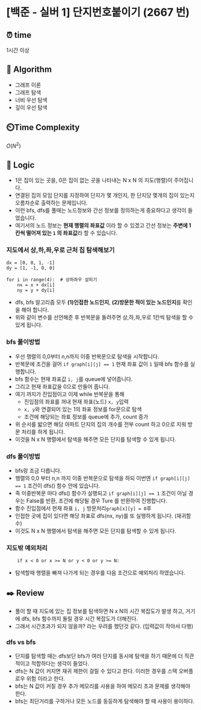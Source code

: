 # [백준 - 실버 1] 단지번호붙이기 (2667 번)

## ⏰  **time**

1시간 이상

## :pushpin: **Algorithm**

- 그래프 이론
- 그래프 탐색
- 너비 우선 탐색
- 깊이 우선 탐색

## ⏲️**Time Complexity**

$O(N^2)$

## :round_pushpin: **Logic**

- 1은 집이 있는 곳을, 0은 집이 없는 곳을 나타내는 N x N 의 지도(행렬)이 주어집니다.
- 연결된 집의 모임 단지를 지정하여 단지가 몇 개인지, 한 단지당 몇개의 집이 있는지 오름차순로 출력하는 문제입니다.
- 이런 bfs, dfs를 풀때는 노드정보와 간선 정보를 정의하는게 중요하다고 생각이 들었습니다.
- 여기서의 노드 정보는 **현재 행렬의 좌표값** 이라 할 수 있겠고 간선 정보는 **주변에 1칸씩 떨어져 있는 `1` 의 좌표값**라 할 수 있습니다.

### 지도에서 상,하,좌,우로 근처 집 탐색해보기
```commandline
dx = [0, 0, 1, -1]
dy = [1, -1, 0, 0]

for i in range(4):  # 상하좌우 살피기
    nx = x + dx[i]
    ny = y + dy[i]
```
- dfs, bfs 알고리즘 모두 **(1)인접한 노드인지**, **(2)방문한 적이 있는 노드인지**를 확인을 해야 합니다.
- 위와 같이 변수를 선언해준 후 반복문을 돌려주면 상,하,좌,우로 1칸씩 탐색을 할 수 있게 됩니다.

### bfs 풀이방법

- 우선 행렬의 0,0부터 n,n까지 이중 반복문으로 탐색을 시작합니다.
- 반복문에 조건을 걸어 `if graph[i][j] == 1` 현재 좌표 값이 `1` 일때 bfs 함수를 실행합니다.
- bfs 함수는 현재 좌표값 `i, j`를 queue에 넣어줍니다.
- 그리고 현재 좌표값을 0으로 만들어 줍니다.
- 여기 까지가 진입점이고 이제 while 반복문을 통해 
  - 진입점의 좌표를 꺼내 현재 좌표(노드) `x, y`입력 
  - `x, y`와 연결되어 있는 1의 좌표 정보를 for문으로 탐색
  - 조건에 해당되는 좌표 정보를 queue에 추가, count 증가
- 위 순서를 밟으면 해당 아파트 단지의 집의 개수를 전부 count 하고 0으로 지워 방문 처리를 하게 됩니다.
- 이것을 N x N 행렬에서 탐색을 해주면 모든 단지를 탐색할 수 있게 됩니다.

### dfs 풀이방법

- bfs랑 조금 다릅니다.
- 행렬의 0,0 부터 n,n 까지 이중 반복문으로 탐색을 하되 이번엔 `if graph[i][j] == 1` 조건이 dfs() 함수 안에 있습니다.
- 즉 이중반복문 마다 dfs() 함수가 실행되고 `if graph[i][j] == 1` 조건이 아닐 경우는 False를 반환, 조건에 해당될 경우 Ture 를 반환하여 진행합니다.
- 함수 진입점에서 현재 좌표 `i, j` 방문처리`graph[x][y] = 0`후 
- 인접한 곳에 집이 있다면 해당 좌표로 dfs(nx, ny)를 또 실행하게 됩니다. (재귀함수)
- 이것도 N x N 행렬에서 탐색을 해주면 모든 단지를 탐색할 수 있게 됩니다.

### 지도밖 예외처리
```commandline
    if x < 0 or x >= N or y < 0 or y >= N:
```
- 탐색할때 행렬을 빠져 나가게 되는 경우를 다음 조건으로 예외처리 하였습니다.

## :black_nib: **Review**

- 풀이 할 때 지도에 있는 집 정보를 탐색하면 N x N의 시간 복잡도가 발생 하고, 거기에 dfs, bfs 함수까지 돌릴 경우 시간 복잡도가 더해진다.
- 그래서 시간초과가 되지 않을까? 라는 우려를 했던것 같다. (입력값이 작아서 다행)

### dfs vs bfs
- 단지를 탐색할 때는 dfs보단 bfs가 여러 단지를 동시에 탐색을 하기 때문에 더 직관적이고 적합하다는 생각이 들었다. 
- dfs는 N 값이 커지면 재귀 제한이 걸릴 수 있다고 한다. 이러한 경우를 스택 오버플로우 위험 이라고 한다.
- bfs는 N 값이 커질 경우 추가 메모리를 사용을 하여 메모리 초과 문제를 생각해야 한다.
- bfs는 최단거리를 구하거나 모든 노드를 동등하게 탐색해야 할 때 사용이 용이하다.